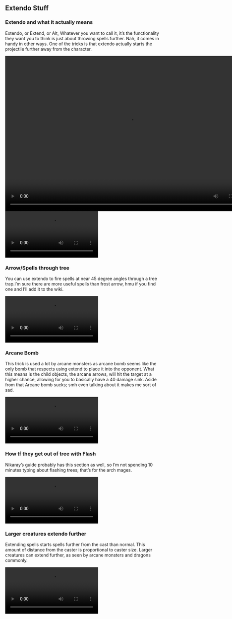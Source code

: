## Extendo Stuff


### Extendo and what it actually means
Extendo, or Extend, or Alt, Whatever you want to call it, it’s the functionality they want you to think is just about throwing spells further. Nah, it comes in handy in other ways. One of the tricks is that extendo  actually starts the projectile further away from the character.

<video controls="true" width="800" height="500" ><source src="https://raw.githubusercontent.com/1IlIl/wikidata/main/tra_trsw2_stuff/ExtendoProjectiles.mp4"></video>
![extendoprojectiles.mp4](https://raw.githubusercontent.com/1IlIl/wikidata/main/tra_trsw2_stuff/ExtendoProjectiles.mp4)


### Arrow/Spells through tree
You can use extendo to fire spells at near 45 degree angles through a tree trap.I’m sure there are more useful spells than frost arrow, hmu if you find one and I’ll add it to the wiki.


![ArrowThroughTree.mp4](https://raw.githubusercontent.com/1IlIl/wikidata/main/tra_trsw2_stuff/ArrowThroughTree.mp4)


### Arcane Bomb
This trick is used a lot by arcane monsters as arcane bomb seems like the only bomb that respects using extend to place it into the opponent. What this means is the child objects, the arcane arrows, will hit the target at a higher chance, allowing for you to basically have a 40 damage sink. Aside from that Arcane bomb sucks; smh even talking about it makes me sort of sad.


![ArcaneBombSux.mp4](https://raw.githubusercontent.com/1IlIl/wikidata/main/tra_trsw2_stuff/ArcaneBombSux.mp4)


### How tf they get out of tree with Flash
Nikaray’s guide probably has this section as well, so I’m not spending 10 minutes typing about flashing trees; that’s for the arch mages.


![FlashTree.mp4](https://raw.githubusercontent.com/1IlIl/wikidata/main/tra_trsw2_stuff/FlashTree.mp4)


### Larger creatures extendo further


Extending spells starts spells further from the cast than normal. This amount of distance from the caster is proportional to caster size. Larger creatures can extend further, as seen by arcane monsters and dragons commonly.


![ExtendDistance.mp4](https://raw.githubusercontent.com/1IlIl/wikidata/main/tra_trsw2_stuff/ExtendDistance.mp4)
